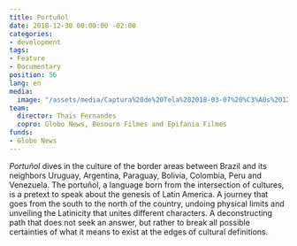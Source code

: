 ```yaml
---
title: Portuñol
date: 2018-12-30 00:00:00 -02:00
categories:
- development
tags:
- Feature
- Documentary
position: 56
lang: en
media:
  image: "/assets/media/Captura%20de%20Tela%202018-03-07%20%C3%A0s%2012.26.46.png"
team:
  director: Thais Fernandes
  copro: Globo News, Besouro Filmes and Epifania Filmes
funds:
- Globo News
---
```


_Portuñol_ dives in the culture of the border areas between Brazil and its neighbors Uruguay, Argentina, Paraguay, Bolivia, Colombia, Peru and Venezuela. The portuñol, a language born from the intersection of cultures, is a pretext to speak about the genesis of Latin America. A journey that goes from the south to the north of the country, undoing physical limits and unveiling the Latinicity that unites different characters. A deconstructing path that does not seek an answer, but rather to break all possible certainties of what it means to exist at the edges of cultural definitions.
